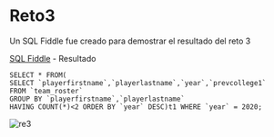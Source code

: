 # Reto3

Un SQL Fiddle fue creado para demostrar el resultado del reto 3

[SQL Fiddle](http://sqlfiddle.com/#!9/e2c7f87/2/0) - Resultado

```
SELECT * FROM(
SELECT `playerfirstname`,`playerlastname`,`year`,`prevcollege1`
FROM `team_roster`
GROUP BY `playerfirstname`,`playerlastname` 
HAVING COUNT(*)<2 ORDER BY `year` DESC)t1 WHERE `year` = 2020; 
```
![re3](https://imgur.com/kNfLzeA)
